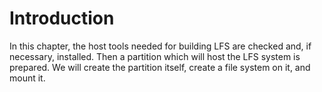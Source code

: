 # Introduction

In this chapter, the host tools needed for building LFS are checked and, if necessary, installed. Then a partition which will host the LFS system is prepared. We will create the partition itself, create a file system on it, and mount it.
